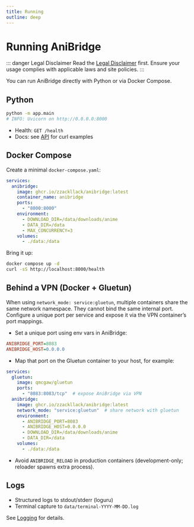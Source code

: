 ```yaml
---
title: Running
outline: deep
---
```


# Running AniBridge

::: danger Legal Disclaimer
Read the [Legal Disclaimer](/legal) first. Ensure your usage complies with applicable laws and site policies.
:::

You can run AniBridge directly with Python or via Docker Compose.

## Python

```bash
python -m app.main
# INFO: Uvicorn on http://0.0.0.0:8000
```

- Health: `GET /health`
- Docs: see [API](/api/endpoints) for curl examples

## Docker Compose

Create a minimal `docker-compose.yaml`:

```yaml
services:
  anibridge:
    image: ghcr.io/zzackllack/anibridge:latest
    container_name: anibridge
    ports:
      - "8000:8000"
    environment:
      - DOWNLOAD_DIR=/data/downloads/anime
      - DATA_DIR=/data
      - MAX_CONCURRENCY=3
    volumes:
      - ./data:/data
```

Bring it up:

```bash
docker compose up -d
curl -sS http://localhost:8000/health
```

## Behind a VPN (Docker + Gluetun)

When using `network_mode: service:gluetun`, multiple containers share the same network namespace. They cannot bind the same internal port. Configure a unique port per service and expose it via the VPN container’s port mappings.

- Set a unique port using env vars in AniBridge:

```ini
ANIBRIDGE_PORT=8083
ANIBRIDGE_HOST=0.0.0.0
```

- Map that port on the Gluetun container to your host, for example:

```yaml
services:
  gluetun:
    image: qmcgaw/gluetun
    ports:
      - "8083:8083/tcp"  # expose AniBridge via VPN
  anibridge:
    image: ghcr.io/zzackllack/anibridge:latest
    network_mode: "service:gluetun"  # share network with gluetun
    environment:
      - ANIBRIDGE_PORT=8083
      - ANIBRIDGE_HOST=0.0.0.0
      - DOWNLOAD_DIR=/data/downloads/anime
      - DATA_DIR=/data
    volumes:
      - ./data:/data
```

- Avoid `ANIBRIDGE_RELOAD` in production containers (development-only; reloader spawns extra process).

## Logs

- Structured logs to stdout/stderr (loguru)
- Terminal capture to `data/terminal-YYYY-MM-DD.log`

See [Logging](/developer/logging) for details.
